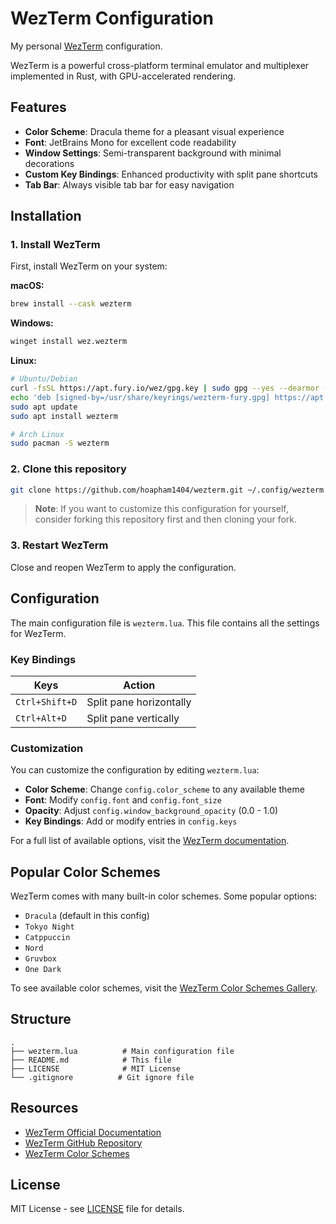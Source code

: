 # WezTerm Configuration

My personal [WezTerm](https://wezfurlong.org/wezterm/) configuration.

WezTerm is a powerful cross-platform terminal emulator and multiplexer implemented in Rust, with GPU-accelerated rendering.

## Features

- **Color Scheme**: Dracula theme for a pleasant visual experience
- **Font**: JetBrains Mono for excellent code readability
- **Window Settings**: Semi-transparent background with minimal decorations
- **Custom Key Bindings**: Enhanced productivity with split pane shortcuts
- **Tab Bar**: Always visible tab bar for easy navigation

## Installation

### 1. Install WezTerm

First, install WezTerm on your system:

**macOS:**
```bash
brew install --cask wezterm
```

**Windows:**
```bash
winget install wez.wezterm
```

**Linux:**
```bash
# Ubuntu/Debian
curl -fsSL https://apt.fury.io/wez/gpg.key | sudo gpg --yes --dearmor -o /usr/share/keyrings/wezterm-fury.gpg
echo 'deb [signed-by=/usr/share/keyrings/wezterm-fury.gpg] https://apt.fury.io/wez/ * *' | sudo tee /etc/apt/sources.list.d/wezterm.list
sudo apt update
sudo apt install wezterm

# Arch Linux
sudo pacman -S wezterm
```

### 2. Clone this repository

```bash
git clone https://github.com/hoapham1404/wezterm.git ~/.config/wezterm
```

> **Note**: If you want to customize this configuration for yourself, consider forking this repository first and then cloning your fork.

### 3. Restart WezTerm

Close and reopen WezTerm to apply the configuration.

## Configuration

The main configuration file is `wezterm.lua`. This file contains all the settings for WezTerm.

### Key Bindings

| Keys | Action |
|------|--------|
| `Ctrl+Shift+D` | Split pane horizontally |
| `Ctrl+Alt+D` | Split pane vertically |

### Customization

You can customize the configuration by editing `wezterm.lua`:

- **Color Scheme**: Change `config.color_scheme` to any available theme
- **Font**: Modify `config.font` and `config.font_size`
- **Opacity**: Adjust `config.window_background_opacity` (0.0 - 1.0)
- **Key Bindings**: Add or modify entries in `config.keys`

For a full list of available options, visit the [WezTerm documentation](https://wezfurlong.org/wezterm/config/files.html).

## Popular Color Schemes

WezTerm comes with many built-in color schemes. Some popular options:
- `Dracula` (default in this config)
- `Tokyo Night`
- `Catppuccin`
- `Nord`
- `Gruvbox`
- `One Dark`

To see available color schemes, visit the [WezTerm Color Schemes Gallery](https://wezfurlong.org/wezterm/colorschemes/index.html).

## Structure

```
.
├── wezterm.lua          # Main configuration file
├── README.md            # This file
├── LICENSE              # MIT License
└── .gitignore          # Git ignore file
```

## Resources

- [WezTerm Official Documentation](https://wezfurlong.org/wezterm/)
- [WezTerm GitHub Repository](https://github.com/wez/wezterm)
- [WezTerm Color Schemes](https://wezfurlong.org/wezterm/colorschemes/index.html)

## License

MIT License - see [LICENSE](LICENSE) file for details.
